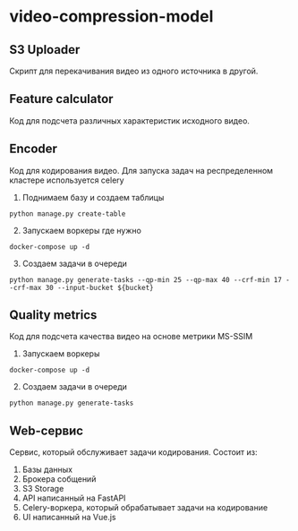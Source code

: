 # video-compression-model

## S3 Uploader

Скрипт для перекачивания видео из одного источника в другой.

## Feature calculator

Код для подсчета различных характеристик исходного видео.

## Encoder

Код для кодирования видео. Для запуска задач на респределенном кластере
используется celery

1. Поднимаем базу и создаем таблицы
```shell
python manage.py create-table
```
2. Запускаем воркеры где нужно
```shell
docker-compose up -d
```
3. Создаем задачи в очереди
```shell
python manage.py generate-tasks --qp-min 25 --qp-max 40 --crf-min 17 --crf-max 30 --input-bucket ${bucket}
```

## Quality metrics

Код для подсчета качества видео на основе метрики MS-SSIM

1. Запускаем воркеры
```shell
docker-compose up -d
```
2. Создаем задачи в очереди
```shell
python manage.py generate-tasks
```

## Web-сервис

Сервис, который обслуживает задачи кодирования. Состоит из:
1. Базы данных
2. Брокера собщений
3. S3 Storage
4. API написанный на FastAPI
5. Celery-воркера, который обрабатывает задачи на кодирование
6. UI написанный на Vue.js
